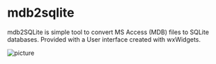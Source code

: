 # mdb2sqlite
mdb2SQLite is simple tool to convert MS Access (MDB) files to SQLite databases.
Provided with a User interface created with wxWidgets.

<img src="http://s9.postimg.org/x0dao6o2n/mdb2sqlite.png" alt="picture">
